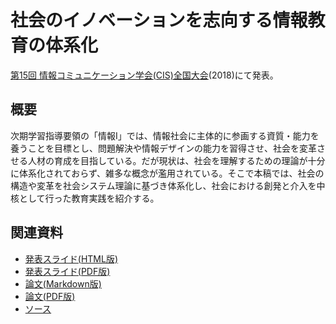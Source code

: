 # 社会のイノベーションを志向する情報教育の体系化
[第15回 情報コミュニケーション学会(CIS)全国大会](http://www.cis.gr.jp/zenkoku.html)(2018)にて発表。

## 概要
次期学習指導要領の「情報I」では、情報社会に主体的に参画する資質・能力を養うことを目標とし、問題解決や情報デザインの能力を習得させ、社会を変革させる人材の育成を目指している。だが現状は、社会を理解するための理論が十分に体系化されておらず、雑多な概念が濫用されている。そこで本稿では、社会の構造や変革を社会システム理論に基づき体系化し、社会における創発と介入を中核として行った教育実践を紹介する。

## 関連資料
- [発表スライド(HTML版)](http://saireya.github.io/thesis/2018CIS-innovation/slide.tex.xml)
- [発表スライド(PDF版)](https://www.slideshare.net/saireya/ss-72823010)
- [論文(Markdown版)](thesis.md)
- [論文(PDF版)](https://www.scribd.com/doc/336892468)
- [ソース](https://github.com/saireya/thesis/tree/gh-pages/2018CIS-innovation)
